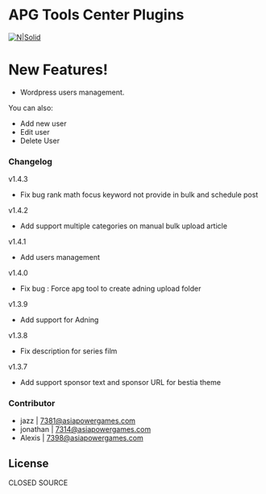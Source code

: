 # APG Tools Center Plugins

[![N|Solid](https://ip1.kingspace.net/assets/images/apg.png)](#)

# New Features!

  - Wordpress users management.


You can also:
  - Add new user
  - Edit user
  - Delete User

### Changelog

v1.4.3
 - Fix bug rank math focus keyword not provide in bulk and schedule post

v1.4.2
 - Add support multiple categories on manual bulk upload article

v1.4.1
 - Add users management

v1.4.0
 - Fix bug : Force apg tool to create adning upload folder
 
v1.3.9
 - Add support for Adning

v1.3.8
 - Fix description for series film

v1.3.7
 - Add support sponsor text and sponsor URL for bestia theme

### Contributor
 - jazz | 7381@asiapowergames.com
 - jonathan | 7314@asiapowergames.com
 - Alexis | 7398@asiapowergames.com

License
----

CLOSED SOURCE